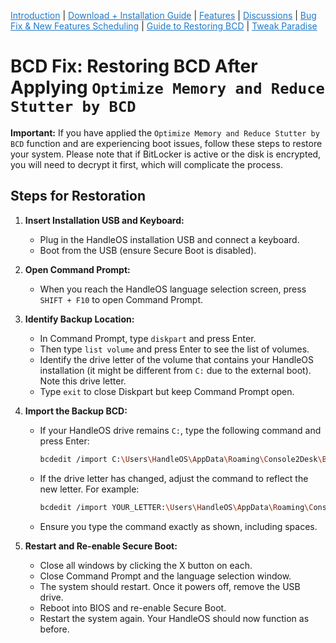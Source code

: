 <a href="README.md" style="color: #2079C8;">Introduction</a> | <a href="installation_guide.md" style="color: #2079C8;">Download + Installation Guide</a> | <a href="features.md" style="color: #2079C8;">Features</a> | <a href="https://github.com/Special-Niewbie/HandleOS/discussions" style="color: #2079C8;">Discussions</a> | <a href="BugFix_and_NewFeatures.md" style="color: #2079C8;">Bug Fix & New Features Scheduling</a> | <a href="BCDFix.md" style="color: #2079C8;">Guide to Restoring BCD</a> | <a href="TB.md" style="color: #2079C8;">Tweak Paradise</a>



# BCD Fix: Restoring BCD After Applying `Optimize Memory and Reduce Stutter by BCD`

**Important:** If you have applied the `Optimize Memory and Reduce Stutter by BCD` function and are experiencing boot issues, follow these steps to restore your system. Please note that if BitLocker is active or the disk is encrypted, you will need to decrypt it first, which will complicate the process.

## Steps for Restoration

1. **Insert Installation USB and Keyboard:**
   - Plug in the HandleOS installation USB and connect a keyboard.
   - Boot from the USB (ensure Secure Boot is disabled).

2. **Open Command Prompt:**
   - When you reach the HandleOS language selection screen, press `SHIFT + F10` to open Command Prompt.

3. **Identify Backup Location:**
   - In Command Prompt, type `diskpart` and press Enter.
   - Then type `list volume` and press Enter to see the list of volumes.
   - Identify the drive letter of the volume that contains your HandleOS installation (it might be different from `C:` due to the external boot). Note this drive letter.
   - Type `exit` to close Diskpart but keep Command Prompt open.

4. **Import the Backup BCD:**
   - If your HandleOS drive remains `C:`, type the following command and press Enter:
     ```bash
     bcdedit /import C:\Users\HandleOS\AppData\Roaming\Console2Desk\BackupBCD\bcdbackup.bin
     ```
   - If the drive letter has changed, adjust the command to reflect the new letter. For example:
     ```bash
     bcdedit /import YOUR_LETTER:\Users\HandleOS\AppData\Roaming\Console2Desk\BackupBCD\bcdbackup.bin
     ```
   - Ensure you type the command exactly as shown, including spaces.

5. **Restart and Re-enable Secure Boot:**
   - Close all windows by clicking the X button on each.
   - Close Command Prompt and the language selection window.
   - The system should restart. Once it powers off, remove the USB drive.
   - Reboot into BIOS and re-enable Secure Boot.
   - Restart the system again. Your HandleOS should now function as before.
